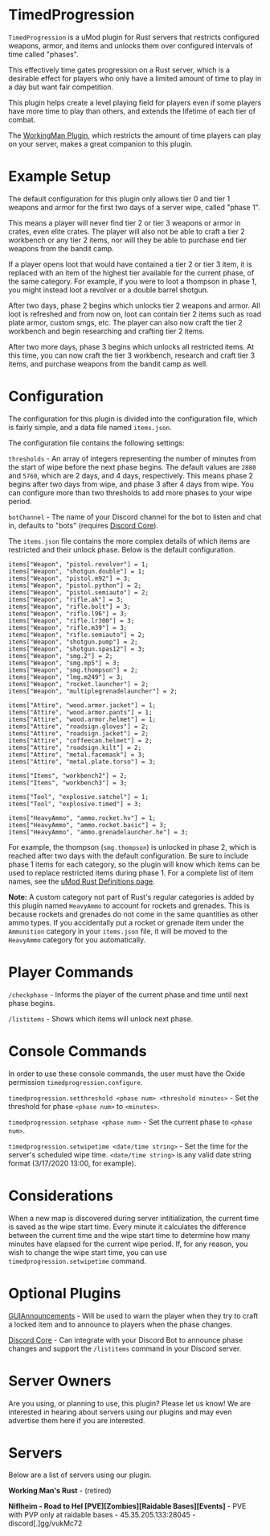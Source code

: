 # TimedProgression

`TimedProgression` is a uMod plugin for Rust servers that restricts configured weapons, armor, and items and unlocks them over configured intervals of time called "phases". 

This effectively time gates progression on a Rust server, which is a desirable effect for players who only have a limited amount of time to play in a day but want fair competition. 

This plugin helps create a level playing field for players even if some players have more time to play than others, and extends the lifetime of each tier of combat. 

The [WorkingMan Plugin](https://github.com/pilate/WorkingMan), which restricts the amount of time players can play on your server, makes a great companion to this plugin.


# Example Setup

The default configuration for this plugin only allows tier 0 and tier 1 weapons and armor for the first two days of a server wipe, called "phase 1". 

This means a player will never find tier 2 or tier 3 weapons or armor in crates, even elite crates. The player will also not be able to craft a tier 2 workbench or any tier 2 items, nor will they be able to purchase end tier weapons from the bandit camp.

If a player opens loot that would have contained a tier 2 or tier 3 item, it is replaced with an item of the highest tier available for the current phase, of the same category. For example, if you were to loot a thompson in phase 1, you might instead loot a revolver or a double barrel shotgun.

After two days, phase 2 begins which unlocks tier 2 weapons and armor. All loot is refreshed and from now on, loot can contain tier 2 items such as road plate armor, custom smgs, etc. The player can also now craft the tier 2 workbench and begin researching and crafting tier 2 items.

After two more days, phase 3 begins which unlocks all restricted items. At this time, you can now craft the tier 3 workbench, research and craft tier 3 items, and purchase weapons from the bandit camp as well.

# Configuration

The configuration for this plugin is divided into the configuration file, which is fairly simple, and a data file named `items.json`.

The configuration file contains the following settings:

`thresholds` - An array of integers representing the number of minutes from the start of wipe before the next phase begins. The default values are `2880` and `5760`, which are 2 days, and 4 days, respectively. This means phase 2 begins after two days from wipe, and phase 3 after 4 days from wipe. You can configure more than two thresholds to add more phases to your wipe period.

`botChannel` - The name of your Discord channel for the bot to listen and chat in, defaults to "bots" (requires [Discord Core](https://umod.org/plugins/discord-core)).

The `items.json` file contains the more complex details of which items are restricted and their unlock phase. Below is the default configuration.
```
items["Weapon", "pistol.revolver"] = 1;
items["Weapon", "shotgun.double"] = 1;
items["Weapon", "pistol.m92"] = 3;
items["Weapon", "pistol.python"] = 2;
items["Weapon", "pistol.semiauto"] = 2;
items["Weapon", "rifle.ak"] = 3;
items["Weapon", "rifle.bolt"] = 3;
items["Weapon", "rifle.l96"] = 3;
items["Weapon", "rifle.lr300"] = 3;
items["Weapon", "rifle.m39"] = 3;
items["Weapon", "rifle.semiauto"] = 2;
items["Weapon", "shotgun.pump"] = 2;
items["Weapon", "shotgun.spas12"] = 3;
items["Weapon", "smg.2"] = 2;
items["Weapon", "smg.mp5"] = 3;
items["Weapon", "smg.thompson"] = 2;
items["Weapon", "lmg.m249"] = 3;
items["Weapon", "rocket.launcher"] = 2;
items["Weapon", "multiplegrenadelauncher"] = 2;

items["Attire", "wood.armor.jacket"] = 1;
items["Attire", "wood.armor.pants"] = 1;
items["Attire", "wood.armor.helmet"] = 1;
items["Attire", "roadsign.gloves"] = 2;
items["Attire", "roadsign.jacket"] = 2;
items["Attire", "coffeecan.helmet"] = 2;
items["Attire", "roadsign.kilt"] = 2;
items["Attire", "metal.facemask"] = 3;
items["Attire", "metal.plate.torso"] = 3;

items["Items", "workbench2"] = 2;
items["Items", "workbench3"] = 3;

items["Tool", "explosive.satchel"] = 1;
items["Tool", "explosive.timed"] = 3;

items["HeavyAmmo", "ammo.rocket.hv"] = 1;
items["HeavyAmmo", "ammo.rocket.basic"] = 3;
items["HeavyAmmo", "ammo.grenadelauncher.he"] = 3;
```

For example, the thompson (`smg.thompson`) is unlocked in phase 2, which is reached after two days with the default configuration. Be sure to include phase 1 items for each category, so the plugin will know which items can be used to replace restricted items during phase 1. For a complete list of item names, see the [uMod Rust Definitions page](https://umod.org/documentation/games/rust/definitions).

**Note:** A custom category not part of Rust's regular categories is added by this plugin named `HeavyAmmo` to account for rockets and grenades. This is because rockets and grenades do not come in the same quantities as other ammo types. If you accidentally put a rocket or grenade item under the `Ammunition` category in your `items.json` file, it will be moved to the `HeavyAmmo` category for you automatically.

# Player Commands

`/checkphase` - Informs the player of the current phase and time until next phase begins.

`/listitems` - Shows which items will unlock next phase.

# Console Commands

In order to use these console commands, the user must have the Oxide permission `timedprogression.configure`.

`timedprogression.setthreshold <phase num> <threshold minutes>` - Set the threshold for phase `<phase num>` to `<minutes>`.

`timedprogression.setphase <phase num>` - Set the current phase to `<phase num>`.

`timedprogression.setwipetime <date/time string>` - Set the time for the server's scheduled wipe time. `<date/time string>` is any valid date string format (3/17/2020 13:00, for example).


# Considerations

When a new map is discovered during server intitialization, the current time is saved as the wipe start time. Every minute it calculates the difference between the current time and the wipe start time to determine how many minutes have elapsed for the current wipe period. If, for any reason, you wish to change the wipe start time, you can use `timedprogression.setwipetime` command.

# Optional Plugins
[GUIAnnouncements](https://umod.org/plugins/gui-announcements) - Will be used to warn the player when they try to craft a locked item and to announce to players when the phase changes.

[Discord Core](https://umod.org/plugins/discord-core) - Can integrate with your Discord Bot to announce phase changes and support the `/listitems` command in your Discord server.

# Server Owners

Are you using, or planning to use, this plugin? Please let us know! We are interested in hearing about servers using our plugins and may even advertise them here if you are interested.

# Servers 

Below are a list of servers using our plugin.

**Working Man's Rust** - (retired)

**Niflheim - Road to Hel [PVE][Zombies][Raidable Bases][Events]** - PVE with PVP only at raidable bases - 45.35.205.133:28045 - discord[.]gg/vukMc72 

